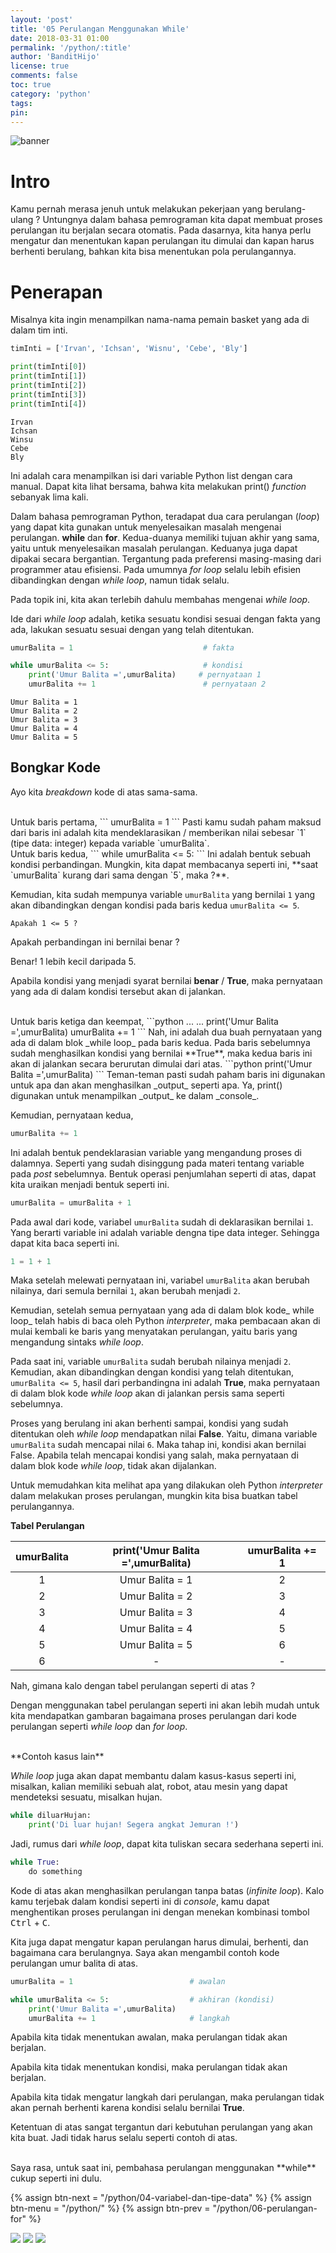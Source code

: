```yaml
---
layout: 'post'
title: '05 Perulangan Menggunakan While'
date: 2018-03-31 01:00
permalink: '/python/:title'
author: 'BanditHijo'
license: true
comments: false
toc: true
category: 'python'
tags:
pin:
---
```


<!-- BANNER OF THE POST -->
<img class="post-body-img" src="{{ site.lazyload.logo_blank_banner }}" data-echo="https://s20.postimg.cc/rjj46uizh/banner_python_00.png" alt="banner">

# Intro
Kamu pernah merasa jenuh untuk melakukan pekerjaan yang berulang-ulang ? Untungnya dalam bahasa pemrograman kita dapat membuat proses perulangan itu berjalan secara otomatis. Pada dasarnya, kita hanya perlu mengatur dan menentukan kapan perulangan itu dimulai dan kapan harus berhenti berulang, bahkan kita bisa menentukan pola perulangannya.

# Penerapan

Misalnya kita ingin menampilkan nama-nama pemain basket yang ada di dalam tim inti.

```python
timInti = ['Irvan', 'Ichsan', 'Wisnu', 'Cebe', 'Bly']

print(timInti[0])
print(timInti[1])
print(timInti[2])
print(timInti[3])
print(timInti[4])
```
```
Irvan
Ichsan
Winsu
Cebe
Bly
```

Ini adalah cara menampilkan isi dari variable Python list dengan cara manual. Dapat kita lihat bersama, bahwa kita melakukan print() _function_ sebanyak lima kali.

Dalam bahasa pemrograman Python, teradapat dua cara perulangan (_loop_) yang dapat kita gunakan untuk menyelesaikan masalah mengenai perulangan. **while** dan **for**. Kedua-duanya memiliki tujuan akhir yang sama, yaitu untuk menyelesaikan masalah perulangan. Keduanya juga dapat dipakai secara bergantian. Tergantung pada preferensi masing-masing dari programmer atau efisiensi. Pada umumnya _for loop_ selalu lebih efisien dibandingkan dengan _while loop_, namun tidak selalu.

Pada topik ini, kita akan terlebih dahulu membahas mengenai _while loop_.

Ide dari _while loop_ adalah, ketika sesuatu kondisi sesuai dengan fakta yang ada, lakukan sesuatu sesuai dengan yang telah ditentukan.

```python
umurBalita = 1                             # fakta

while umurBalita <= 5:                     # kondisi
    print('Umur Balita =',umurBalita)     # pernyataan 1
    umurBalita += 1                        # pernyataan 2
```
```
Umur Balita = 1
Umur Balita = 2
Umur Balita = 3
Umur Balita = 4
Umur Balita = 5
```

## Bongkar Kode

Ayo kita _breakdown_ kode di atas sama-sama.

<br>
Untuk baris pertama,
```
umurBalita = 1
```
Pasti kamu sudah paham maksud dari baris ini adalah kita mendeklarasikan / memberikan nilai sebesar `1` (tipe data: integer) kepada variable `umurBalita`.

<br>
Untuk baris kedua,
```
while umurBalita <= 5:
```
Ini adalah bentuk sebuah kondisi perbandingan. Mungkin, kita dapat membacanya seperti ini, **saat `umurBalita` kurang dari sama dengan `5`, maka ?**.

Kemudian, kita sudah mempunya variable `umurBalita` yang bernilai `1` yang akan dibandingkan dengan kondisi pada baris kedua `umurBalita <= 5`.

```
Apakah 1 <= 5 ?
```

Apakah perbandingan ini bernilai benar ?

Benar! 1 lebih kecil daripada 5.

Apabila kondisi yang menjadi syarat bernilai **benar** / **True**, maka pernyataan yang ada di dalam kondisi tersebut akan di jalankan.

<br>
Untuk baris ketiga dan keempat,
```python
...
...
    print('Umur Balita =',umurBalita)
    umurBalita += 1
```
Nah, ini adalah dua buah pernyataan yang ada di dalam blok _while loop_ pada baris kedua. Pada baris sebelumnya sudah menghasilkan kondisi yang bernilai **True**, maka kedua baris ini akan di jalankan secara berurutan dimulai dari atas.
```python
print('Umur Balita =',umurBalita)
```
Teman-teman pasti sudah paham baris ini digunakan untuk apa dan akan menghasilkan _output_ seperti apa. Ya, print() digunakan untuk menampilkan _output_ ke dalam _console_.

Kemudian, pernyataan kedua,
```python
umurBalita += 1
```
Ini adalah bentuk pendeklarasian variable yang mengandung proses di dalamnya. Seperti yang sudah disinggung pada materi tentang variable pada _post_ sebelumnya. Bentuk operasi penjumlahan seperti di atas, dapat kita uraikan menjadi bentuk seperti ini.
```python
umurBalita = umurBalita + 1
```
Pada awal dari kode, variabel `umurBalita` sudah di deklarasikan bernilai `1`. Yang berarti variable ini adalah variable dengna tipe data integer. Sehingga dapat kita baca seperti ini.
```python
1 = 1 + 1
```
Maka setelah melewati pernyataan ini, variabel `umurBalita` akan berubah nilainya, dari semula bernilai `1`, akan berubah menjadi `2`.

Kemudian, setelah semua pernyataan yang ada di dalam blok kode_ while loop_ telah habis di baca oleh Python _interpreter_, maka pembacaan akan di mulai kembali ke baris yang menyatakan perulangan, yaitu baris yang mengandung sintaks _while loop_.

Pada saat ini, variable `umurBalita` sudah berubah nilainya menjadi `2`. Kemudian, akan dibandingkan dengan kondisi yang telah ditentukan, `umurBalita <= 5`, hasil dari perbandingna ini adalah **True**, maka pernyataan di dalam blok kode _while loop_ akan di jalankan persis sama seperti sebelumnya.

Proses yang berulang ini akan berhenti sampai, kondisi yang sudah ditentukan oleh _while loop_ mendapatkan nilai **False**. Yaitu, dimana variable `umurBalita` sudah mencapai nilai `6`. Maka tahap ini, kondisi akan bernilai False. Apabila telah mencapai kondisi yang salah, maka pernyataan di dalam blok kode _while loop_, tidak akan dijalankan.

Untuk memudahkan kita melihat apa yang dilakukan oleh Python _interpreter_ dalam melakukan proses perulangan, mungkin kita bisa buatkan tabel perulangannya.

**Tabel Perulangan**

| umurBalita | print('Umur Balita =',umurBalita) | umurBalita += 1 |
| :---: | :---: | :---: |
| 1 | Umur Balita = 1 | 2 |
| 2 | Umur Balita = 2 | 3 |
| 3 | Umur Balita = 3 | 4 |
| 4 | Umur Balita = 4 | 5 |
| 5 | Umur Balita = 5 | 6 |
| 6 | - | - |

Nah, gimana kalo dengan tabel perulangan seperti di atas ?

Dengan menggunakan tabel perulangan seperti ini akan lebih mudah untuk kita mendapatkan gambaran bagaimana proses perulangan dari kode perulangan seperti _while loop_ dan _for loop_.

<br>
**Contoh kasus lain**

_While loop_ juga akan dapat membantu dalam kasus-kasus seperti ini, misalkan, kalian memiliki sebuah alat, robot, atau mesin yang dapat mendeteksi sesuatu, misalkan hujan.

```python
while diluarHujan:
    print('Di luar hujan! Segera angkat Jemuran !')
```

Jadi, rumus dari _while loop_, dapat kita tuliskan secara sederhana seperti ini.

```python
while True:
    do something
```

Kode di atas akan menghasilkan perulangan tanpa batas (_infinite loop_). Kalo kamu terjebak dalam kondisi seperti ini di _console_, kamu dapat menghentikan proses perulangan ini dengan menekan kombinasi tombol <kbd>Ctrl</kbd> + <kbd>C</kbd>.

Kita juga dapat mengatur kapan perulangan harus dimulai, berhenti, dan bagaimana cara berulangnya. Saya akan mengambil contoh kode perulangan umur balita di atas.

```python
umurBalita = 1                          # awalan

while umurBalita <= 5:                  # akhiran (kondisi)
    print('Umur Balita =',umurBalita)
    umurBalita += 1                     # langkah
```
Apabila kita tidak menentukan awalan, maka perulangan tidak akan berjalan.

Apabila kita tidak menentukan kondisi, maka perulangan tidak akan berjalan.

Apabila kita tidak mengatur langkah dari perulangan, maka perulangan tidak akan pernah berhenti karena kondisi selalu bernilai **True**.

Ketentuan di atas sangat tergantun dari kebutuhan perulangan yang akan kita buat. Jadi tidak harus selalu seperti contoh di atas.

<br>
Saya rasa, untuk saat ini, pembahasa perulangan menggunakan **while** cukup seperti ini dulu.



<!-- NEXT PREV BUTTON -->
{% assign btn-next = "/python/04-variabel-dan-tipe-data" %}
{% assign btn-menu = "/python/" %}
{% assign btn-prev = "/python/06-perulangan-for" %}
<div class="post-nav">
<a class="btn-blue-l" href="{{ btn-next }}"><img class="btn-img" src="/assets/img/logo/logo_ap.png"></a>
<a class="btn-blue-c" href="{{ btn-menu }}"><img class="btn-img" src="/assets/img/logo/logo_menu.svg"></a>
<a class="btn-blue-r" href="{{ btn-prev }}"><img class="btn-img" src="/assets/img/logo/logo_an.png"></a>
</div>
